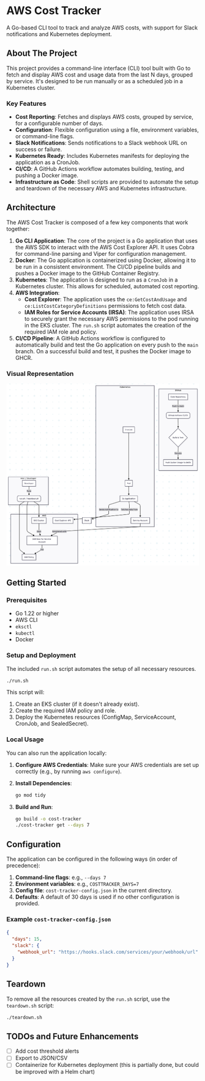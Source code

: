 # AWS Cost Tracker

A Go-based CLI tool to track and analyze AWS costs, with support for Slack notifications and Kubernetes deployment.

## About The Project

This project provides a command-line interface (CLI) tool built with Go to fetch and display AWS cost and usage data from the last N days, grouped by service. It's designed to be run manually or as a scheduled job in a Kubernetes cluster.

### Key Features

* **Cost Reporting**: Fetches and displays AWS costs, grouped by service, for a configurable number of days.
* **Configuration**: Flexible configuration using a file, environment variables, or command-line flags.
* **Slack Notifications**: Sends notifications to a Slack webhook URL on success or failure.
* **Kubernetes Ready**: Includes Kubernetes manifests for deploying the application as a CronJob.
* **CI/CD**: A GitHub Actions workflow automates building, testing, and pushing a Docker image.
* **Infrastructure as Code**: Shell scripts are provided to automate the setup and teardown of the necessary AWS and Kubernetes infrastructure.

## Architecture

The AWS Cost Tracker is composed of a few key components that work together:

1.  **Go CLI Application**: The core of the project is a Go application that uses the AWS SDK to interact with the AWS Cost Explorer API. It uses Cobra for command-line parsing and Viper for configuration management.
2.  **Docker**: The Go application is containerized using Docker, allowing it to be run in a consistent environment. The CI/CD pipeline builds and pushes a Docker image to the GitHub Container Registry.
3.  **Kubernetes**: The application is designed to run as a `CronJob` in a Kubernetes cluster. This allows for scheduled, automated cost reporting.
4.  **AWS Integration**:
    * **Cost Explorer**: The application uses the `ce:GetCostAndUsage` and `ce:ListCostCategoryDefinitions` permissions to fetch cost data.
    * **IAM Roles for Service Accounts (IRSA)**: The application uses IRSA to securely grant the necessary AWS permissions to the pod running in the EKS cluster. The `run.sh` script automates the creation of the required IAM role and policy.
5.  **CI/CD Pipeline**: A GitHub Actions workflow is configured to automatically build and test the Go application on every push to the `main` branch. On a successful build and test, it pushes the Docker image to GHCR.

### Visual Representation

![Architecture Diagram](architecture.png)

## Getting Started

### Prerequisites

* Go 1.22 or higher
* AWS CLI
* `eksctl`
* `kubectl`
* Docker

### Setup and Deployment

The included `run.sh` script automates the setup of all necessary resources.

```bash
./run.sh
```

This script will:

1.  Create an EKS cluster (if it doesn't already exist).
2.  Create the required IAM policy and role.
3.  Deploy the Kubernetes resources (ConfigMap, ServiceAccount, CronJob, and SealedSecret).

### Local Usage

You can also run the application locally:

1.  **Configure AWS Credentials**: Make sure your AWS credentials are set up correctly (e.g., by running `aws configure`).

2.  **Install Dependencies**:

    ```bash
    go mod tidy
    ```

3.  **Build and Run**:

    ```bash
    go build -o cost-tracker
    ./cost-tracker get --days 7
    ```

## Configuration

The application can be configured in the following ways (in order of precedence):

1.  **Command-line flags**: e.g., `--days 7`
2.  **Environment variables**: e.g., `COSTTRACKER_DAYS=7`
3.  **Config file**: `cost-tracker-config.json` in the current directory.
4.  **Defaults**: A default of 30 days is used if no other configuration is provided.

### Example `cost-tracker-config.json`

```json
{
  "days": 15,
  "slack": {
    "webhook_url": "https://hooks.slack.com/services/your/webhook/url"
  }
}
```

## Teardown

To remove all the resources created by the `run.sh` script, use the `teardown.sh` script:

```bash
./teardown.sh
```

## TODOs and Future Enhancements

  - [ ] Add cost threshold alerts
  - [ ] Export to JSON/CSV
  - [ ] Containerize for Kubernetes deployment (this is partially done, but could be improved with a Helm chart)